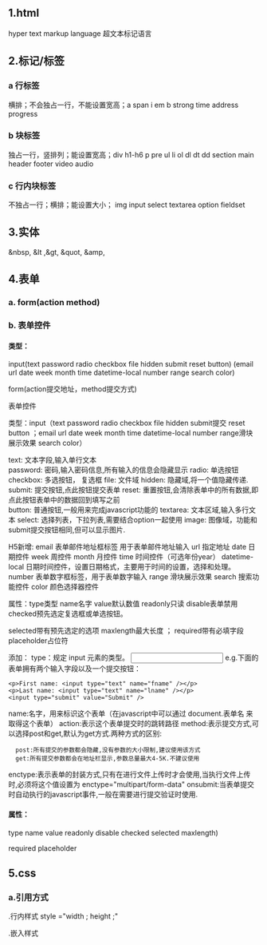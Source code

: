 ## 1.html

hyper text markup language 超文本标记语言

## 2.标记/标签

### a 行标签

横排；不会独占一行，不能设置宽高；a  span i em b strong time address progress

### b 块标签

独占一行，竖排列；能设置宽高；div h1-h6 p pre ul li ol  dl dt dd section main header footer video audio

### c 行内块标签

不独占一行；横排；能设置大小； img  input select textarea option fieldset

## 3.实体

&nbsp, &lt ,&gt, &quot, &amp,

## 4.表单

### a.     form(action  method)

### b.     表单控件

####       类型：

  input(text password radio checkbox file hidden submit reset button)	(email url date week month time datetime-local number range search color)

form(action提交地址，method提交方式)

表单控件

类型：input（text   password  radio   checkbox   file  hidden   submit提交   reset     button   ；email    url     date  week  month  time  datetime-local   number  range滑块展示效果   search   color）

text:  文本字段,输入单行文本   
password:  密码,输入密码信息,所有输入的信息会隐藏显示 
radio:  单选按钮 
checkbox: 多选按钮， 复选框 
file:  文件域 
hidden:  隐藏域,将一个值隐藏传递. 
submit:  提交按钮,点此按钮提交表单 
reset:  重置按钮,会清除表单中的所有数据,即点此按钮表单中的数据回到填写之前  
button:  普通按钮,一般用来完成javascript功能的 
textarea:  文本区域,输入多行文本 
select:  选择列表，下拉列表,需要结合option一起使用 
image:  图像域，功能和submit提交按钮相同,但可以显示图片. 

H5新增:
email  表单邮件地址框标签	用于表单邮件地址输入
url  指定地址
date  日期控件
week   周控件
month   月控件
time   时间控件（可选年份year）
datetime-local   日期时间控件，设置日期格式，主要用于时间的设置，选择和处理。
number   表单数字框标签，用于表单数字输入
range   滑块展示效果
search   搜索功能控件
color   颜色选择器控件

属性：type类型   name名字  value默认数值  readonly只读  disable表单禁用   checked预先选定复选框或单选按钮。

selected带有预先选定的选项   maxlength最大长度  ； required带有必填字段  placeholder占位符  

 添加：
  type：规定 input 元素的类型。 <input type="value">
  e.g.下面的表单拥有两个输入字段以及一个提交按钮：
  <form action="form_action.asp" method="get">

```
<p>First name: <input type="text" name="fname" /></p>
<p>Last name: <input type="text" name="lname" /></p>
<input type="submit" value="Submit" />
```

  </form>
  name:名字，用来标识这个表单（在javascript中可以通过 document.表单名 来取得这个表单）
  action:表示这个表单提交时的跳转路径
  method:表示提交方式,可以选择post和get,默认为get方式.两种方式的区别:

```
  post:所有提交的参数都会隐藏,没有参数的大小限制,建议使用该方式
  get:所有提交参数都会在地址栏显示,参数总量最大4-5K.不建议使用
```

  enctype:表示表单的封装方式,只有在进行文件上传时才会使用,当执行文件上传时,必须将这个值设置为 enctype="multipart/form-data"
  onsubmit:当表单提交时自动执行的javascript事件,一般在需要进行提交验证时使用.

####       属性：

type name value readonly disable checked selected maxlength)

required placeholder 

## 5.css

### a.引用方式

 .行内样式 style ="width ;  height ;"

.嵌入样式  <style>.one (width ; height ;)<style>

.外部样式  <Link rel='stylesheet' href="">

.引入样式 @import url("demo.css")

### b.选择器

标签选择器 div   body   a

类名选择器 .one

id选择器      #one

后代选择器  .one p

群组选择器 .one,.two

交叉选择器.one.two

伪类选择器 ：hover :active :visited :link 

子选择器     div>a

同级选择器  div+p div~p

:nth-child()   :first-child   :last-child   :nth-last-child()   :only-child

:nth-of-type()   :first-of-type   :last-of-type   :nth-last-of-type()   :only-of-type

属性选择器  [data],   [data=a],  [data^a], [data$a],[data*a]

:before :after

:checked    <!--表单-->

:target  :root

## 6.属性

### a 布局

width  height  margin padding border float  position  box-sizing display z-index

### b.样式处理

background background-img background-color background-atachment  background-clip background-origin  background-repeat

background-attachment：；是否固定图片的位置

outline-offset

background背景：

background-image背景图  

background-color背景颜色  

background-repeat重复背景图像  

background-position指定背景图片的初始位置  

background-attachment 定义背景图片随滚动轴的移动方式  

border边框： border-width边宽  border-style边框样式  border-color边框颜色  

background-clip背景裁剪  

background-origin相对于内容框来定位背景图像  

background-size规定背景图像的尺寸  

border-image边框填充图案  border-radius  可设8个值：10px/20px用斜杠隔开表示x/y轴的值  border-shadow阴影 （用逗号隔开设置多个阴影可以模拟多边框） 

outline(轮廓线)缺点，不会跟着盒子形状圆角改变，不像边框随和，但是不占位置，不用计算实际大小    outline-offset(轮廓线的偏移)，偏移后不占位置



 border border-image border-radius box-shadow outline-offset/轮廓线 距离,不占位置/

linear-gradient/渐变/reprating-linear-grandient() radial-gradient()

repeating-radial-gradient()

font-size ..color nt-style xt-indent  text-decoration word-break letter-spacing   vertical-align

transition transition-property /过度属性 / transition-duration /过度时间/ 

transition-timing-function  transition-delay

@keyframe     animation

transform transform-origin perspective transform-style perspective-origin

translate translateX    rotate()   scale()   /斜切/  skew()    matrix()

transition: ;

```
			transition-property: ;/*定义过渡属性*/
			transition-duration: ;/*表示时间长度*/
			transition-timing-function: ;/*动画函数*/
			transition-delay: ;/*延迟*/

```

@keyframes       animation

##### 转换：

transform      transform-origin设置旋转元素的基点位置       perspective透视图，设置元素被查看位置的视图     transform-style规定如何在 3D 空间中呈现被嵌套的元素。      perspective-origin指设置元素被查看位置的视图

/*设置景深以及位置*/

```
		perspective: 1800px; /*一般是1000到2000*/
		perspective-origin: left top;

```

transform-style: preserve-3d;

transform: translateX(-100px) rotateY(90deg);

transform-origin: ;

translate();

​	translateX(-100px);	  

​	 translateY();	    

​	translateZ();	    

​	translate3d();	

rotate();	  

​	 rotateX();	  

​	 rotateY();	  

​	 rotateZ();	   

​	rotate3d();   	

scale();   		

​	scaleX();   		

​	scaleY();

skew();
​	 skewX();
  	 skewY();

matrix();

